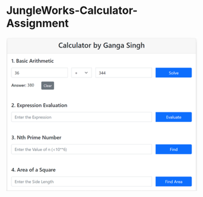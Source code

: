 # JungleWorks-Calculator-Assignment
![alt text](https://github.com/CO18321/JungleWorks-Calculator-Assignment/blob/main/Interface.png)
